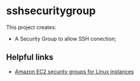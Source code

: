 # sshsecuritygroup

This project creates:
- A Security Group to allow SSH conection;

## Helpful links

- [Amazon EC2 security groups for Linux instances][1]

[1]: https://docs.aws.amazon.com/AWSEC2/latest/UserGuide/ec2-security-groups.html